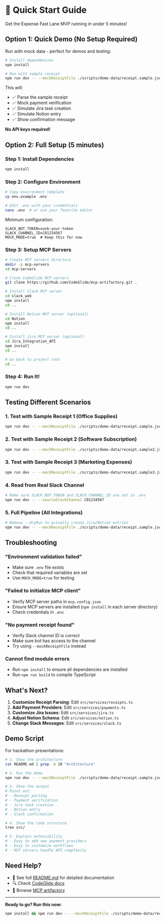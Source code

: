 # 🚀 Quick Start Guide

Get the Expense Fast Lane MVP running in under 5 minutes!

## Option 1: Quick Demo (No Setup Required)

Run with mock data - perfect for demos and testing:

```bash
# Install dependencies
npm install

# Run with sample receipt
npm run dev -- --mockReceiptFile ./scripts/demo-data/receipt.sample.json --dryRun
```

This will:
- ✅ Parse the sample receipt
- ✅ Mock payment verification
- ✅ Simulate Jira task creation
- ✅ Simulate Notion entry
- ✅ Show confirmation message

**No API keys required!**

## Option 2: Full Setup (5 minutes)

### Step 1: Install Dependencies

```bash
npm install
```

### Step 2: Configure Environment

```bash
# Copy environment template
cp env.example .env

# Edit .env with your credentials
nano .env  # or use your favorite editor
```

Minimum configuration:
```env
SLACK_BOT_TOKEN=xoxb-your-token
SLACK_CHANNEL_ID=C01234567
MOCK_MODE=true  # Keep this for now
```

### Step 3: Setup MCP Servers

```bash
# Create MCP servers directory
mkdir -p mcp-servers
cd mcp-servers

# Clone CodeGlide MCP servers
git clone https://github.com/CodeGlide/mcp-artifactory.git .

# Install Slack MCP server
cd slack_web
npm install
cd ..

# Install Notion MCP server (optional)
cd Notion
npm install
cd ..

# Install Jira MCP server (optional)
cd Jira_Integration_API
npm install
cd ..

# Go back to project root
cd ..
```

### Step 4: Run It!

```bash
npm run dev
```

## Testing Different Scenarios

### 1. Test with Sample Receipt 1 (Office Supplies)
```bash
npm run dev -- --mockReceiptFile ./scripts/demo-data/receipt.sample.json --dryRun
```

### 2. Test with Sample Receipt 2 (Software Subscription)
```bash
npm run dev -- --mockReceiptFile ./scripts/demo-data/receipt.sample2.json --dryRun
```

### 3. Test with Sample Receipt 3 (Marketing Expenses)
```bash
npm run dev -- --mockReceiptFile ./scripts/demo-data/receipt.sample3.json --dryRun
```

### 4. Read from Real Slack Channel
```bash
# Make sure SLACK_BOT_TOKEN and SLACK_CHANNEL_ID are set in .env
npm run dev -- --sourceSlackChannel C01234567
```

### 5. Full Pipeline (All Integrations)
```bash
# Remove --dryRun to actually create Jira/Notion entries
npm run dev -- --mockReceiptFile ./scripts/demo-data/receipt.sample.json
```

## Troubleshooting

### "Environment validation failed"
- Make sure `.env` file exists
- Check that required variables are set
- Use `MOCK_MODE=true` for testing

### "Failed to initialize MCP client"
- Verify MCP server paths in `mcp.config.json`
- Ensure MCP servers are installed (`npm install` in each server directory)
- Check credentials in `.env`

### "No payment receipt found"
- Verify Slack channel ID is correct
- Make sure bot has access to the channel
- Try using `--mockReceiptFile` instead

### Cannot find module errors
- Run `npm install` to ensure all dependencies are installed
- Run `npm run build` to compile TypeScript

## What's Next?

1. **Customize Receipt Parsing**: Edit `src/services/receipts.ts`
2. **Add Payment Providers**: Edit `src/services/payments.ts`
3. **Customize Jira Issues**: Edit `src/services/jira.ts`
4. **Adjust Notion Schema**: Edit `src/services/notion.ts`
5. **Change Slack Messages**: Edit `src/services/slack.ts`

## Demo Script

For hackathon presentations:

```bash
# 1. Show the architecture
cat README.md | grep -A 10 "Architecture"

# 2. Run the demo
npm run dev -- --mockReceiptFile ./scripts/demo-data/receipt.sample.json

# 3. Show the output
# Point out:
# - Receipt parsing
# - Payment verification
# - Jira task creation
# - Notion entry
# - Slack confirmation

# 4. Show the code structure
tree src/

# 5. Explain extensibility
# - Easy to add new payment providers
# - Easy to customize workflows
# - MCP servers handle API complexity
```

## Need Help?

- 📖 See full [README.md](README.md) for detailed documentation
- 🔍 Check [CodeGlide docs](https://codeglide.ai/docs/introduction.html)
- 🐙 Browse [MCP artifactory](https://github.com/CodeGlide/mcp-artifactory)

---

**Ready to go? Run this now:**

```bash
npm install && npm run dev -- --mockReceiptFile ./scripts/demo-data/receipt.sample.json --dryRun
```

